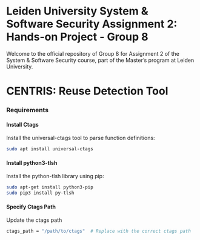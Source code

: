 # Leiden University System & Software Security Assignment 2: Hands-on Project - Group 8

Welcome to the official repository of Group 8 for Assignment 2 of the System &amp; Software Security course, part of the Master’s program at Leiden University. 

# CENTRIS: Reuse Detection Tool

### Requirements

#### Install Ctags
Install the universal-ctags tool to parse function definitions:
```bash
sudo apt install universal-ctags
```
#### Install python3-tlsh
Install the python-tlsh library using pip:
```bash
sudo apt-get install python3-pip
sudo pip3 install py-tlsh
```
#### Specify Ctags Path
Update the ctags path
```bash
ctags_path = "/path/to/ctags"  # Replace with the correct ctags path
```





